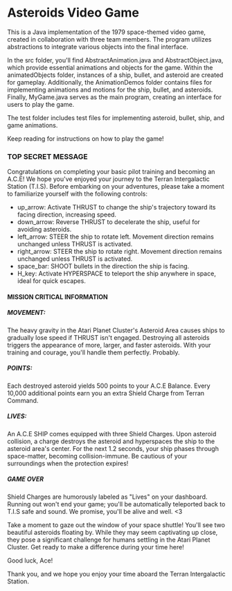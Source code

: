 # Asteroids Video Game
This is a Java implementation of the 1979 space-themed video game, created in collaboration with three team members. The program utilizes abstractions to integrate various objects into the final interface.

In the src folder, you'll find AbstractAnimation.java and AbstractObject.java, which provide essential animations and objects for the game. Within the animatedObjects folder, instances of a ship, bullet, and asteroid are created for gameplay. Additionally, the AnimationDemos folder contains files for implementing animations and motions for the ship, bullet, and asteroids. Finally, MyGame.java serves as the main program, creating an interface for users to play the game.

The test folder includes test files for implementing asteroid, bullet, ship, and game animations.

Keep reading for instructions on how to play the game!

### TOP SECRET MESSAGE

Congratulations on completing your basic pilot training and becoming an A.C.E! We hope you've enjoyed your journey to the Terran Intergalactic Station (T.I.S). Before embarking on your adventures, please take a moment to familiarize yourself with the following controls:

- up_arrow: Activate THRUST to change the ship's trajectory toward its facing direction, increasing speed.
- down_arrow: Reverse THRUST to decelerate the ship, useful for avoiding asteroids.
- left_arrow: STEER the ship to rotate left. Movement direction remains unchanged unless THRUST is activated.
- right_arrow: STEER the ship to rotate right. Movement direction remains unchanged unless THRUST is activated.
- space_bar: SHOOT bullets in the direction the ship is facing.
- H_key: Activate HYPERSPACE to teleport the ship anywhere in space, ideal for quick escapes.


#### MISSION CRITICAL INFORMATION

##### MOVEMENT:
The heavy gravity in the Atari Planet Cluster's Asteroid Area causes ships to gradually lose speed if THRUST isn't engaged. Destroying all asteroids triggers the appearance of more, larger, and faster asteroids. With your training and courage, you'll handle them perfectly. Probably.

##### POINTS:
Each destroyed asteroid yields 500 points to your A.C.E Balance. Every 10,000 additional points earn you an extra Shield Charge from Terran Command.

##### LIVES:
An A.C.E SHIP comes equipped with three Shield Charges. Upon asteroid collision, a charge destroys the asteroid and hyperspaces the ship to the asteroid area's center. For the next 1.2 seconds, your ship phases through space-matter, becoming collision-immune. Be cautious of your surroundings when the protection expires!

##### GAME OVER
Shield Charges are humorously labeled as "Lives" on your dashboard. Running out won't end your game; you'll be automatically teleported back to T.I.S safe and sound. We promise, you'll be alive and well. <3

Take a moment to gaze out the window of your space shuttle! You'll see two beautiful asteroids floating by. While they may seem captivating up close, they pose a significant challenge for humans settling in the Atari Planet Cluster. Get ready to make a difference during your time here!

Good luck, Ace!

Thank you, and we hope you enjoy your time aboard the Terran Intergalactic Station.
